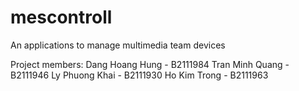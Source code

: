 # mescontroll
An applications to manage multimedia team devices

Project members:
Dang Hoang Hung - B2111984
Tran Minh Quang - B2111946
Ly Phuong Khai - B2111930
Ho Kim Trong - B2111963
